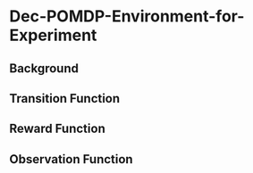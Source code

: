 # Dec-POMDP-Environment-for-Experiment

## Background

## Transition Function

## Reward Function

## Observation Function
